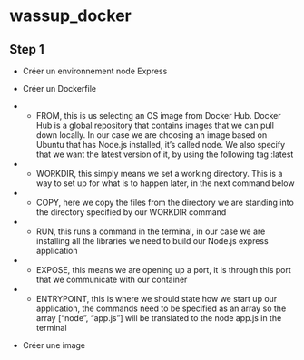 # wassup_docker
## Step 1 
* Créer un environnement node Express
* Créer un Dockerfile
* * FROM, this is us selecting an OS image from Docker Hub. Docker Hub is a global repository that contains images that we can pull down locally. In our case we are choosing an image based on Ubuntu that has Node.js installed, it’s called node. We also specify that we want the latest version of it, by using the following tag :latest
* * WORKDIR, this simply means we set a working directory. This is a way to set up for what is to happen later, in the next command below
* * COPY, here we copy the files from the directory we are standing into the directory specified by our WORKDIR command
* * RUN, this runs a command in the terminal, in our case we are installing all the libraries we need to build our Node.js express application
* * EXPOSE, this means we are opening up a port, it is through this port that we communicate with our container
* * ENTRYPOINT, this is where we should state how we start up our application, the commands need to be specified as an array so the array [“node”, “app.js”] will be translated to the node app.js in the terminal

* Créer une image
